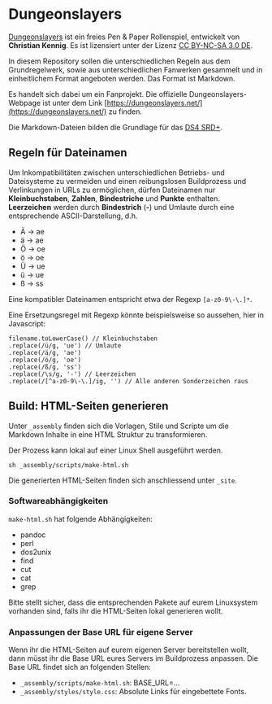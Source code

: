 # Dungeonslayers

[Dungeonslayers](https://dungeonslayers.net/) ist ein freies Pen & Paper Rollenspiel, entwickelt von **Christian Kennig**. Es ist lizensiert unter der Lizenz [CC BY-NC-SA 3.0 DE](https://creativecommons.org/licenses/by-nc-sa/3.0/de/deed.de). 

In diesem Repository sollen die unterschiedlichen Regeln aus dem Grundregelwerk, sowie aus unterschiedlichen Fanwerken gesammelt und in einheitlichem Format angeboten werden. Das Format ist Markdown.

Es handelt sich dabei um ein Fanprojekt. Die offizielle Dungeonslayers-Webpage ist unter dem Link [https://dungeonslayers.net/](https://dungeonslayers.net/) zu finden.

Die Markdown-Dateien bilden die Grundlage für das [DS4 SRD+](https://ronineighty.github.io/Dungeonslayers/).

## Regeln für Dateinamen

Um Inkompatibilitäten zwischen unterschiedlichen Betriebs- und Dateisysteme zu vermeiden und einen reibungslosen Buildprozess und Verlinkungen in URLs zu ermöglichen, dürfen Dateinamen nur **Kleinbuchstaben**, **Zahlen**, **Bindestriche** und **Punkte** enthalten. **Leerzeichen** werden durch **Bindestrich** (**-**) und Umlaute durch eine entsprechende ASCII-Darstellung, d.h.
 
 - Ä -> ae
 - ä -> ae
 - Ö -> oe
 - ö -> oe
 - Ü -> ue
 - ü -> ue
 - ß -> ss

Eine kompatibler Dateinamen entspricht etwa der Regexp ```[a-z0-9\-\.]*```.

Eine Ersetzungsregel mit Regexp könnte beispielsweise so aussehen, hier in Javascript:

    filename.toLowerCase() // Kleinbuchstaben
    .replace(/ü/g, 'ue') // Umlaute
    .replace(/ä/g, 'ae')
    .replace(/ö/g, 'oe')
    .replace(/ß/g, 'ss')
    .replace(/\s/g, '-') // Leerzeichen
    .replace(/[^a-z0-9\-\.]/ig, '') // Alle anderen Sonderzeichen raus

## Build: HTML-Seiten generieren

Unter ```_assembly``` finden sich die Vorlagen, Stile und Scripte um die Markdown Inhalte in eine HTML Struktur zu transformieren.
    
Der Prozess kann lokal auf einer Linux Shell ausgeführt werden.

    sh _assembly/scripts/make-html.sh

Die generierten HTML-Seiten finden sich anschliessend unter ```_site```.

### Softwareabhängigkeiten

```make-html.sh``` hat folgende Abhängigkeiten:

 - pandoc
 - perl
 - dos2unix
 - find
 - cut
 - cat
 - grep

Bitte stellt sicher, dass die entsprechenden Pakete auf eurem Linuxsystem vorhanden sind, falls ihr die HTML-Seiten lokal generieren wollt.

### Anpassungen der Base URL für eigene Server

Wenn ihr die HTML-Seiten auf eurem eigenen Server bereitstellen wollt, dann müsst ihr die Base URL eures Servers im Buildprozess anpassen. Die Base URL findet sich an folgenden Stellen:

- ```_assembly/scripts/make-html.sh```: BASE_URL=...
- ```_assembly/styles/style.css```: Absolute Links für eingebettete Fonts.

